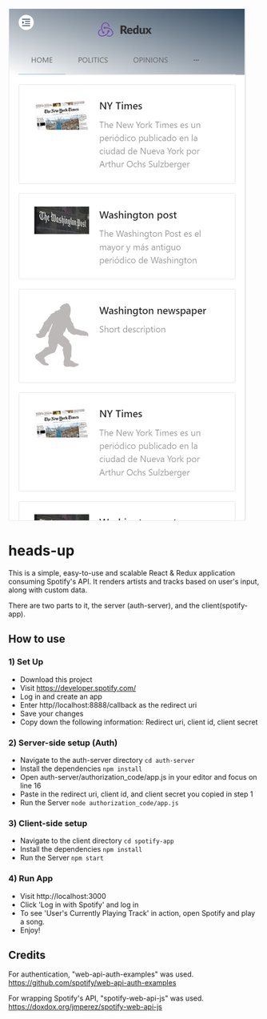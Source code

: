 ![alt text](https://raw.githubusercontent.com/mbaronetti/mf_hooks/master/scr.png "Preview")

# heads-up
This is a simple, easy-to-use and scalable React & Redux application consuming Spotify's API.
It renders artists and tracks based on user's input, along with custom data.

There are two parts to it, the server (auth-server), and the client(spotify-app).

## How to use

### 1) Set Up
- Download this project
- Visit https://developer.spotify.com/
- Log in and create an app
- Enter http//localhost:8888/callback as the redirect uri
- Save your changes
- Copy down the following information: Redirect uri, client id, client secret

### 2)  Server-side setup (Auth)
- Navigate to the auth-server directory `cd auth-server`
- Install the dependencies `npm install`
- Open auth-server/authorization_code/app.js in your editor and focus on line 16
- Paste in the redirect uri, client id, and client secret you copied in step 1
- Run the Server `node authorization_code/app.js`

### 3)  Client-side setup
- Navigate to the client directory `cd spotify-app`
- Install the dependencies `npm install`
- Run the Server `npm start`

### 4)  Run App
- Visit http://localhost:3000
- Click 'Log in with Spotify' and log in
- To see 'User's Currently Playing Track' in action, open Spotify and play a song.
- Enjoy!

## Credits
For authentication, "web-api-auth-examples" was used.
https://github.com/spotify/web-api-auth-examples

For wrapping Spotify's API, "spotify-web-api-js" was used.
https://doxdox.org/jmperez/spotify-web-api-js
